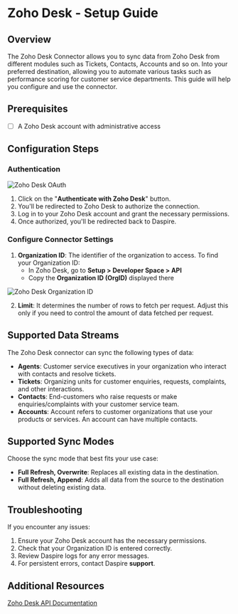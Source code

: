 # **Zoho Desk - Setup Guide**

## **Overview**

The Zoho Desk Connector allows you to sync data from Zoho Desk from different modules such as Tickets, Contacts, Accounts and so on. Into your preferred destination, allowing you to automate various tasks such as performance scoring for customer service departments. This guide will help you configure and use the connector.

## **Prerequisites**

- [ ] A Zoho Desk account with administrative access

## **Configuration Steps**

### **Authentication**

![Zoho Desk OAuth](/assets/images/zohodesk-oauth.png)

1. Click on the "**Authenticate with Zoho Desk**" button.
2. You'll be redirected to Zoho Desk to authorize the connection.
3. Log in to your Zoho Desk account and grant the necessary permissions.
4. Once authorized, you'll be redirected back to Daspire.

### **Configure Connector Settings**

1. **Organization ID**: The identifier of the organization to access. To find your Organization ID:
   - In Zoho Desk, go to **Setup > Developer Space > API**
   - Copy the **Organization ID (OrgID)** displayed there

![Zoho Desk Organization ID](/assets/images/zohodesk-org-id.png)

2. **Limit**: It determines the number of rows to fetch per request. Adjust this only if you need to control the amount of data fetched per request.

## **Supported Data Streams**

The Zoho Desk connector can sync the following types of data:

- **Agents**: Customer service executives in your organization who interact with contacts and resolve tickets.
- **Tickets**: Organizing units for customer enquiries, requests, complaints, and other interactions.
- **Contacts**: End-customers who raise requests or make enquiries/complaints with your customer service team.
- **Accounts**: Account refers to customer organizations that use your products or services. An account can have multiple contacts.

## **Supported Sync Modes**

Choose the sync mode that best fits your use case:

- **Full Refresh, Overwrite**: Replaces all existing data in the destination.
- **Full Refresh, Append**: Adds all data from the source to the destination without deleting existing data.

## **Troubleshooting**

If you encounter any issues:

1. Ensure your Zoho Desk account has the necessary permissions.
2. Check that your Organization ID is entered correctly.
3. Review Daspire logs for any error messages.
4. For persistent errors, contact Daspire **support**.

## **Additional Resources**

[Zoho Desk API Documentation](https://desk.zoho.com/DeskAPIDocument#Introduction)